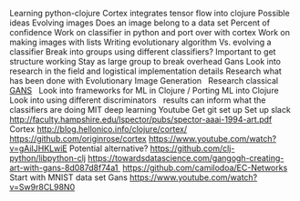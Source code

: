 Learning python-clojure
Cortex integrates tensor flow into clojure
Possible ideas
Evolving images
Does an image belong to a data set
Percent of confidence
Work on classifier in python and port over with cortex
Work on making images with lists
Writing evolutionary algorithm
Vs. evolving a classifier
Break into groups using different classifiers?
Important to get structure working
Stay as large group to break overhead
Gans
Look into research in the field and logistical implementation details
Research what has been done with Evolutionary Image Generation  
Research classical [GANS](https://github.com/NVlabs/stylegan)  
Look into frameworks for ML in Clojure / Porting ML into Clojure  
 Look into using different discriminators  
 results can inform what the classifiers are doing
MIT deep learning Youtube
Get git set up
Set up slack
http://faculty.hampshire.edu/lspector/pubs/spector-aaai-1994-art.pdf
Cortex
http://blog.hellonico.info/clojure/cortex/
https://github.com/originrose/cortex
https://www.youtube.com/watch?v=gAiIJHKLwiE
Potential alternative?
https://github.com/clj-python/libpython-clj
https://towardsdatascience.com/gangogh-creating-art-with-gans-8d087d8f74a1 
https://github.com/camilodoa/EC-Networks
Start with MNIST data set
Gans
https://www.youtube.com/watch?v=Sw9r8CL98N0
